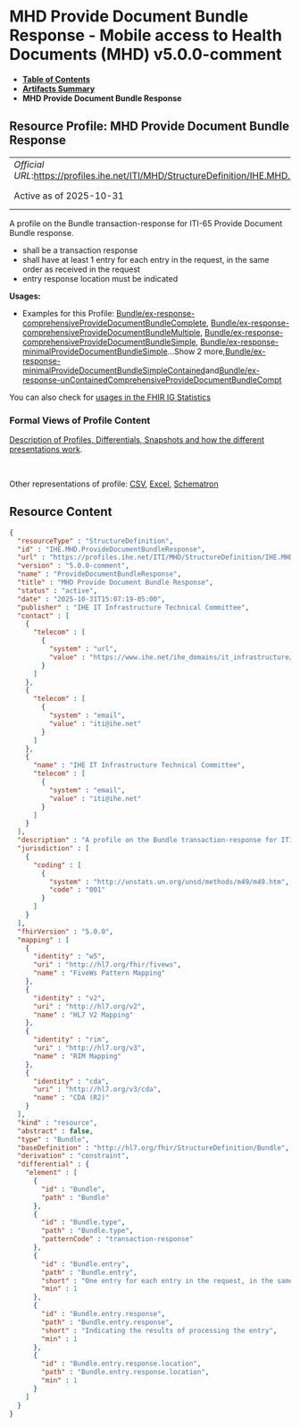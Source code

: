 # MHD Provide Document Bundle Response - Mobile access to Health Documents (MHD) v5.0.0-comment

* [**Table of Contents**](toc.md)
* [**Artifacts Summary**](artifacts.md)
* **MHD Provide Document Bundle Response**

## Resource Profile: MHD Provide Document Bundle Response 

| | |
| :--- | :--- |
| *Official URL*:https://profiles.ihe.net/ITI/MHD/StructureDefinition/IHE.MHD.ProvideDocumentBundleResponse | *Version*:5.0.0-comment |
| Active as of 2025-10-31 | *Computable Name*:ProvideDocumentBundleResponse |

 
A profile on the Bundle transaction-response for ITI-65 Provide Document Bundle response. 
* shall be a transaction response
* shall have at least 1 entry for each entry in the request, in the same order as received in the request 
* entry response location must be indicated
 
 

**Usages:**

* Examples for this Profile: [Bundle/ex-response-comprehensiveProvideDocumentBundleComplete](Bundle-ex-response-comprehensiveProvideDocumentBundleComplete.md), [Bundle/ex-response-comprehensiveProvideDocumentBundleMultiple](Bundle-ex-response-comprehensiveProvideDocumentBundleMultiple.md), [Bundle/ex-response-comprehensiveProvideDocumentBundleSimple](Bundle-ex-response-comprehensiveProvideDocumentBundleSimple.md), [Bundle/ex-response-minimalProvideDocumentBundleSimple](Bundle-ex-response-minimalProvideDocumentBundleSimple.md)...Show 2 more,[Bundle/ex-response-minimalProvideDocumentBundleSimpleContained](Bundle-ex-response-minimalProvideDocumentBundleSimpleContained.md)and[Bundle/ex-response-unContainedComprehensiveProvideDocumentBundleCompt](Bundle-ex-response-unContainedComprehensiveProvideDocumentBundleCompt.md)

You can also check for [usages in the FHIR IG Statistics](https://packages2.fhir.org/xig/ihe.iti.mhd|current/StructureDefinition/IHE.MHD.ProvideDocumentBundleResponse)

### Formal Views of Profile Content

 [Description of Profiles, Differentials, Snapshots and how the different presentations work](http://build.fhir.org/ig/FHIR/ig-guidance/readingIgs.html#structure-definitions). 

 

Other representations of profile: [CSV](StructureDefinition-IHE.MHD.ProvideDocumentBundleResponse.csv), [Excel](StructureDefinition-IHE.MHD.ProvideDocumentBundleResponse.xlsx), [Schematron](StructureDefinition-IHE.MHD.ProvideDocumentBundleResponse.sch) 



## Resource Content

```json
{
  "resourceType" : "StructureDefinition",
  "id" : "IHE.MHD.ProvideDocumentBundleResponse",
  "url" : "https://profiles.ihe.net/ITI/MHD/StructureDefinition/IHE.MHD.ProvideDocumentBundleResponse",
  "version" : "5.0.0-comment",
  "name" : "ProvideDocumentBundleResponse",
  "title" : "MHD Provide Document Bundle Response",
  "status" : "active",
  "date" : "2025-10-31T15:07:19-05:00",
  "publisher" : "IHE IT Infrastructure Technical Committee",
  "contact" : [
    {
      "telecom" : [
        {
          "system" : "url",
          "value" : "https://www.ihe.net/ihe_domains/it_infrastructure/"
        }
      ]
    },
    {
      "telecom" : [
        {
          "system" : "email",
          "value" : "iti@ihe.net"
        }
      ]
    },
    {
      "name" : "IHE IT Infrastructure Technical Committee",
      "telecom" : [
        {
          "system" : "email",
          "value" : "iti@ihe.net"
        }
      ]
    }
  ],
  "description" : "A profile on the Bundle transaction-response for ITI-65 Provide Document Bundle response.\n\n- shall be a transaction response\n- shall have at least 1 entry for each entry in the request, in the same order as received in the request\n  - entry response location must be indicated",
  "jurisdiction" : [
    {
      "coding" : [
        {
          "system" : "http://unstats.un.org/unsd/methods/m49/m49.htm",
          "code" : "001"
        }
      ]
    }
  ],
  "fhirVersion" : "5.0.0",
  "mapping" : [
    {
      "identity" : "w5",
      "uri" : "http://hl7.org/fhir/fivews",
      "name" : "FiveWs Pattern Mapping"
    },
    {
      "identity" : "v2",
      "uri" : "http://hl7.org/v2",
      "name" : "HL7 V2 Mapping"
    },
    {
      "identity" : "rim",
      "uri" : "http://hl7.org/v3",
      "name" : "RIM Mapping"
    },
    {
      "identity" : "cda",
      "uri" : "http://hl7.org/v3/cda",
      "name" : "CDA (R2)"
    }
  ],
  "kind" : "resource",
  "abstract" : false,
  "type" : "Bundle",
  "baseDefinition" : "http://hl7.org/fhir/StructureDefinition/Bundle",
  "derivation" : "constraint",
  "differential" : {
    "element" : [
      {
        "id" : "Bundle",
        "path" : "Bundle"
      },
      {
        "id" : "Bundle.type",
        "path" : "Bundle.type",
        "patternCode" : "transaction-response"
      },
      {
        "id" : "Bundle.entry",
        "path" : "Bundle.entry",
        "short" : "One entry for each entry in the request, in the same order as received",
        "min" : 1
      },
      {
        "id" : "Bundle.entry.response",
        "path" : "Bundle.entry.response",
        "short" : "Indicating the results of processing the entry",
        "min" : 1
      },
      {
        "id" : "Bundle.entry.response.location",
        "path" : "Bundle.entry.response.location",
        "min" : 1
      }
    ]
  }
}

```
